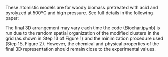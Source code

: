 These atomistic models are for woody biomass pretreated with acid and pyrolyzed at 500°C and high pressure. See full details in the following paper: 

The final 3D arrangement may vary each time the code (Biochar.ipynb) is run due to the random spatial organization of the modified clusters in the grid (as shown in Step 13 of Figure 1) and the minimization procedure used (Step 15, Figure 2). However, the chemical and physical properties of the final 3D representation should remain close to the experimental values.
